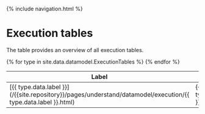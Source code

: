 {% include navigation.html %}

# Execution tables

The table provides an overview of all execution tables. 

<table>
<thead>
<tr class="header">
<th>Label</th>
<th>Name</th>
<th>Description</th>
</tr>
</thead>
<tbody>
{% for type in site.data.datamodel.ExecutionTables %}
<tr>
<td markdown="span">[{{ type.data.label }}](/{{site.repository}}/pages/understand/datamodel/execution/{{ type.data.label }}.html)</td>
<td markdown="span">{{ type.data.name }}</td>
<td markdown="span">{{ type.data.description }}</td>
</tr>
{% endfor %}
</tbody>
</table>